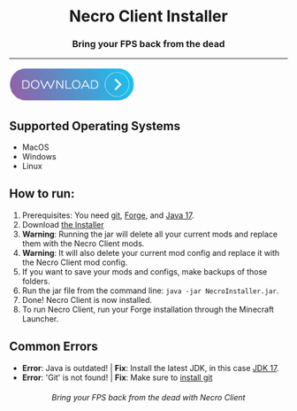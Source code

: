 <h1 align = "center">Necro Client Installer</h1>
<h3 align = "center">Bring your FPS back from the dead</h3>

_______

<a href = "https://github.com/NecroClient/Installer/releases/latest">
<img src="https://raw.githubusercontent.com/afkvido/image-repository/ImageRepo/Modern%20Download%20Button.png" width="225"/>
</a>


## Supported Operating Systems
- MacOS
- Windows
- Linux

## How to run:
1. Prerequisites: You need [git](https://git-scm.com/downloads), [Forge](https://files.minecraftforge.net/net/minecraftforge/forge/), and [Java 17](https://www.oracle.com/java/technologies/downloads).
2. Download [the Installer](https://github.com/NecroClient/Installer/releases)
3. **Warning**: Running the jar will delete all your current mods and replace them with the Necro Client mods.
4. **Warning**: It will also delete your current mod config and replace it with the Necro Client mod config.
5. If you want to save your mods and configs, make backups of those folders.
6. Run the jar file from the command line: `java -jar NecroInstaller.jar`.
7. Done! Necro Client is now installed.
8. To run Necro Client, run your Forge installation through the Minecraft Launcher.


## Common Errors
- **Error**: Java is outdated! | **Fix**: Install the latest JDK, in this case [JDK 17](https://www.oracle.com/java/technologies/downloads).
- **Error**: 'Git' is not found! | **Fix**: Make sure to [install git](https://git-scm.com/downloads)


<h6 align = "center">Bring your FPS back from the dead with Necro Client</h6>
